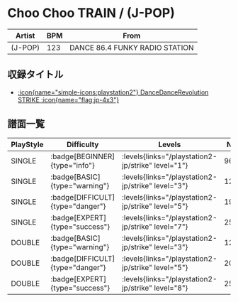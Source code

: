 # Choo Choo TRAIN / (J-POP)

|Artist|BPM|From|
|------|---|----|
|(J-POP)|123|DANCE 86.4 FUNKY RADIO STATION|

## 収録タイトル

- [:icon{name="simple-icons:playstation2"} DanceDanceRevolution STRIKE :icon{name="flag:jp-4x3"}](/playstation2-jp/strike)

## 譜面一覧

|PlayStyle|Difficulty|Levels|Notes|Movie|
|---------|----------|------|-----|-----|
|SINGLE| :badge[BEGINNER]{type="info"}| :levels{links="/playstation2-jp/strike" level="1"}|96/0||
|SINGLE| :badge[BASIC]{type="warning"}| :levels{links="/playstation2-jp/strike" level="3"}|126/27||
|SINGLE| :badge[DIFFICULT]{type="danger"}| :levels{links="/playstation2-jp/strike" level="5"}|199/14||
|SINGLE| :badge[EXPERT]{type="success"}| :levels{links="/playstation2-jp/strike" level="7"}|251/16||
|DOUBLE| :badge[BASIC]{type="warning"}| :levels{links="/playstation2-jp/strike" level="3"}|129/28||
|DOUBLE| :badge[DIFFICULT]{type="danger"}| :levels{links="/playstation2-jp/strike" level="5"}|200/16||
|DOUBLE| :badge[EXPERT]{type="success"}| :levels{links="/playstation2-jp/strike" level="8"}|258/13||
